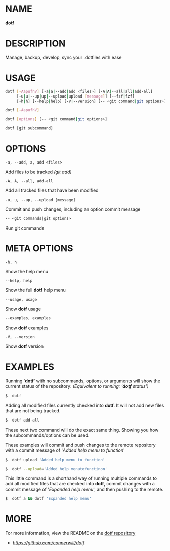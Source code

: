 # NAME

**dotf**


# DESCRIPTION

Manage, backup, develop, sync your .dotfiles with ease


# USAGE

```bash
dotf [-AapufhV] [-a|a|--add|add <files>] [-A|A|--all|all|add-all]
     [-u|u|--up|up|--upload|upload [message]] [--fzf|fzf]
     [-h|h] [--help|help] [-V|--version] [-- <git command|git options>]]
```

```bash
dotf [-AapufhV]
```

```bash
dotf [options] [-- <git command|git options>]
```

```bash
dotf [git subcommand]
```


# OPTIONS

```
-a, --add, a, add <files>
```

Add files to be tracked *(git add)*

```
-A, A, --all, add-all
```

Add all tracked files that have been modified

```
-u, u, --up, --upload [message]
```

Commit and push changes, including an option commit message

```
-- <git commands|git options>
```

Run git commands


# META OPTIONS

```
-h, h
```

Show the help menu

```
--help, help
```

Show the full **dotf** help menu

```
--usage, usage
```

Show **dotf** usage

```
--examples, examples
```

Show **dotf** examples

```
-V, --version
```

Show **dotf** version


# EXAMPLES

Running '**dotf**' with no subcommands, options, or arguments
will show the current status of the repository: *(Equivalent to running: '**dotf** status')*

```bash
$  dotf
```

Adding all modified files currently checked into **dotf**.
It will not add new files that are not being tracked.

```bash
$  dotf add-all
```


These next two command will do the exact same thing.
Showing you how the subcommands/options can be used.

These examples will commit and push changes to the remote repository
with a commit message of '*Added help menu to function*'

```bash
$  dotf upload 'Added help menu to function'
```

```bash
$  dotf --upload='Added help menutofunctinon'
```


This little command is a shorthand way of running multiple commands
to add all modified files that are checked into **dotf**, commit changes
with a commit message of '*Expanded help menu*', and then pushing to the remote.

```bash
$  dotf a && dotf 'Expanded help menu'
```


# MORE

For more information, view the README on the [dotf repository](https://github.com/connerwill/dotf)

* *https://github.com/connerwill/dotf*
